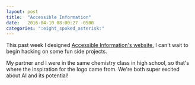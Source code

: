 ```yaml
---
layout: post
title:  "Accessible Information"
date:   2016-04-10 08:00:27 -0500
categories: ":eight_spoked_asterisk:"
---
```


<p>This past week I designed <a href="http://davemuench.com/accessible-information">Accessible Information's website.</a> I can't wait to begin hacking on some fun side projects.</p> 

<p>My partner and I were in the same chemistry class in high school, so that's where the inspiration for the logo came from. We're both super excited about AI and its potential!</p>
